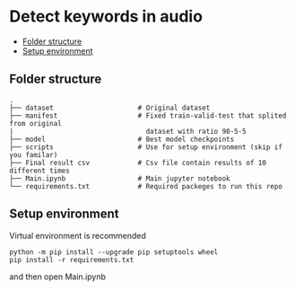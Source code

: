 # Detect keywords in audio

- [Folder structure](#folder-structure)
- [Setup environment](#setup-environment)

## Folder structure
    .
    ├── dataset                     # Original dataset
    ├── manifest                    # Fixed train-valid-test that splited from original
    |                                 dataset with ratio 90-5-5
    ├── model                       # Best model checkpoints
    ├── scripts                     # Use for setup environment (skip if you familar)
    ├── Final result csv            # Csv file contain results of 10 different times
    ├── Main.ipynb                  # Main jupyter notebook
    └── requirements.txt            # Required packeges to run this repo

## Setup environment
Virtual environment is recommended
```
python -m pip install --upgrade pip setuptools wheel
pip install -r requirements.txt
```

and then open Main.ipynb